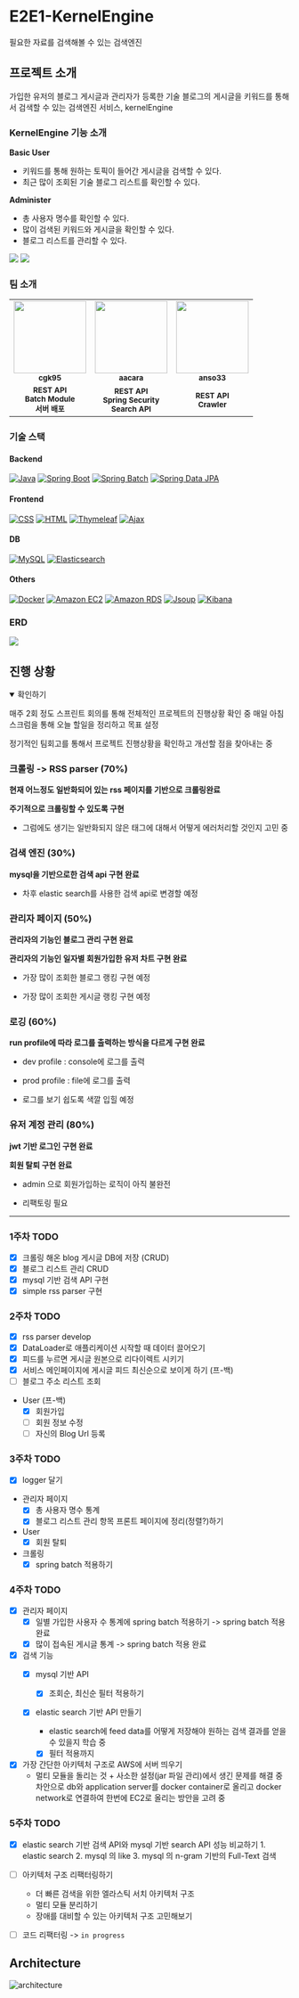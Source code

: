 # E2E1-KernelEngine

필요한 자료를 검색해볼 수 있는 검색엔진

## 프로젝트 소개

가입한 유저의 블로그 게시글과 관리자가 등록한 기술 블로그의 게시글을 키워드를 통해서 검색할 수 있는 검색엔진 서비스, kernelEngine

### KernelEngine 기능 소개

**Basic User**

- 키워드를 통해 원하는 토픽이 들어간 게시글을 검색할 수 있다.
- 최근 많이 조회된 기술 블로그 리스트를 확인할 수 있다.

**Administer**

- 총 사용자 명수를 확인할 수 있다.
- 많이 검색된 키워드와 게시글을 확인할 수 있다.
- 블로그 리스트를 관리할 수 있다.

![](docs/images/ke-function.png)
![](docs/images/ke-function-excel.png)

### 팀 소개

<table>
  <tbody>
    <tr>
      <td align="center">
        <a href="https://github.com/cgk95">
          <img src="https://avatars.githubusercontent.com/u/73059667?v=4" width="130px;" alt=""/>
          <br /><sub><b>cgk95</b><br></sub>
        </a>
       </td>
             <td align="center">
        <a href="https://github.com/aacara">
          <img src="https://avatars.githubusercontent.com/u/86637372?v=4" width="130px;" alt=""/>
          <br /><sub><b>aacara</b><br></sub>
        </a>
       </td>
      <td align="center">
        <a href="https://github.com/anso33">
          <img src="https://avatars.githubusercontent.com/u/68376744?s=400&u=23dc240688464522ead9b1fef7677b2196ce4704&v=4" width="130px;" alt=""/>
          <br /><sub><b>anso33</b></sub>
        </a>
        <br />
       </td>
    </tr>
    <tr>
        <td align="center">
        <sub><b>REST API <br>Batch Module <br> 서버 배포</b></sub>
        </td>
        <td align="center">
        <sub><b>REST API <br>Spring Security <br>Search API</b></sub>
        </td>
        <td align="center">
        <sub><b>REST API <br>Crawler</b></sub>
        </td>
    </tr>
  </tbody>
</table>

### 기술 스택

#### Backend

[![Java](https://img.shields.io/badge/Java-11-orange)](https://www.java.com)
[![Spring Boot](https://img.shields.io/badge/Spring%20Boot-2.7.17-brightgreen)](https://spring.io/projects/spring-boot)
[![Spring Batch](https://img.shields.io/badge/Spring%20Batch-2.7.17-brightgreen)](https://spring.io/projects/spring-batch)
[![Spring Data JPA](https://img.shields.io/badge/Spring%20Data%20JPA-2.7.17-brightgreen)](https://spring.io/projects/spring-data-jpa)

#### Frontend

[![CSS](https://img.shields.io/badge/CSS-3-blue)](https://www.w3.org/Style/CSS/)
[![HTML](https://img.shields.io/badge/HTML-5-red)](https://html.spec.whatwg.org/)
[![Thymeleaf](https://img.shields.io/badge/Thymeleaf-3.0.17-brightgreen)](https://www.thymeleaf.org/)
[![Ajax](https://img.shields.io/badge/Ajax-2.7.17-brightgreen)](https://developer.mozilla.org/en-US/docs/Web/Guide/AJAX)

#### DB

[![MySQL](https://img.shields.io/badge/MySQL-latest-blue)](https://www.mysql.com/)
[![Elasticsearch](https://img.shields.io/badge/Elasticsearch-latest-blue)](https://www.elastic.co/)

#### Others

[![Docker](https://img.shields.io/badge/Docker-latest-blue)](https://www.docker.com/)
[![Amazon EC2](https://img.shields.io/badge/Amazon%20EC2-latest-yellow)](https://aws.amazon.com/ec2/)
[![Amazon RDS](https://img.shields.io/badge/Amazon%20RDS-latest-yellow)](https://aws.amazon.com/rds/)
[![Jsoup](https://img.shields.io/badge/Jsoup-1.14.3-brightgreen)](https://jsoup.org/)
[![Kibana](https://img.shields.io/badge/Kibana-latest-yellow)](https://www.elastic.co/kibana/)

### ERD

![](docs/images/ke-erd.png)

## 진행 상황

<details open="">
<summary>확인하기</summary>

매주 2회 정도 스프린트 회의를 통해 전체적인 프로젝트의 진행상황 확인 중 매일 아침 스크럼을 통해 오늘 할일을 정리하고 목표 설정

정기적인 팀회고를 통해서 프로젝트 진행상황을 확인하고 개선할 점을 찾아내는 중

### 크롤링 -> RSS parser (70%)

**현재 어느정도 일반화되어 있는 rss 페이지를 기반으로 크롤링완료**

**주기적으로 크롤링할 수 있도록 구현**

- 그럼에도 생기는 일반화되지 않은 태그에 대해서 어떻게 에러처리할 것인지 고민 중

### 검색 엔진 (30%)

**mysql을 기반으로한 검색 api 구현 완료**

- 차후 elastic search를 사용한 검색 api로 변경할 예정

### 관리자 페이지 (50%)

**관리자의 기능인 블로그 관리 구현 완료**

**관리자의 기능인 일자별 회원가입한 유저 차트 구현 완료**

- 가장 많이 조회한 블로그 랭킹 구현 예정

- 가장 많이 조회한 게시글 랭킹 구현 예정

### 로깅 (60%)

**run profile에 따라 로그를 출력하는 방식을 다르게 구현 완료**

- dev profile : console에 로그를 출력
- prod profile : file에 로그를 출력

- 로그를 보기 쉽도록 색깔 입힐 예정

### 유저 계정 관리 (80%)

**jwt 기반 로그인 구현 완료**

**회원 탈퇴 구현 완료**

- admin 으로 회원가입하는 로직이 아직 불완전

- 리팩토링 필요

---

### 1주차 TODO

- [X] 크롤링 해온 blog 게시글 DB에 저장 (CRUD)
- [X] 블로그 리스트 관리 CRUD
- [X] mysql 기반 검색 API 구현
- [X] simple rss parser 구현

### 2주차 TODO

- [X] rss parser develop
- [X] DataLoader로 애플리케이션 시작할 때 데이터 끌어오기
- [X] 피드를 누르면 게시글 원본으로 리다이렉트 시키기
- [X] 서비스 메인페이지에 게시글 피드 최신순으로 보이게 하기 (프-백)
- [ ] 블로그 주소 리스트 조회

- User (프-백)
    - [X] 회원가입
    - [ ] 회원 정보 수정
    - [ ] 자신의 Blog Url 등록

### 3주차 TODO

- [X] logger 달기

- 관리자 페이지
    - [x] 총 사용자 명수 통계
    - [x] 블로그 리스트 관리 항목 프론트 페이지에 정리(정렬?)하기

- User
    - [x] 회원 탈퇴

- 크롤링
    - [x] spring batch 적용하기

### 4주차 TODO

- [X] 관리자 페이지
    - [x] 일별 가입한 사용자 수 통계에 spring batch 적용하기 -> spring batch 적용 완료
    - [x] 많이 접속된 게시글 통계 -> spring batch 적용 완료

- [x] 검색 기능
    - [x] mysql 기반 API
        - [x] 조회순, 최신순 필터 적용하기
    - [x] elastic search 기반 API 만들기

        - elastic search에 feed data를 어떻게 저장해야 원하는 검색 결과를 얻을 수 있을지 학습 중
        - [x] 필터 적용까지

- [x] 가장 간단한 아키텍처 구조로 AWS에 서버 띄우기
    - 멀티 모듈을 돌리는 것 + 사소한 설정(jar 파일 관리)에서 생긴 문제를 해결 중 차안으로 db와 application server를 docker container로 올리고 docker network로
      연결하여 한번에 EC2로 올리는 방안을 고려 중

### 5주차 TODO

- [X] elastic search 기반 검색 API와 mysql 기반 search API 성능 비교하기 1. elastic search 2. mysql 의 like 3. mysql 의 n-gram 기반의
  Full-Text 검색

- [ ] 아키텍처 구조 리팩터링하기
    - 더 빠른 검색을 위한 엘라스틱 서치 아키텍처 구조
    - 멀티 모듈 분리하기
    - 장애를 대비할 수 있는 아키텍처 구조 고민해보기
- [ ] 코드 리팩터링 -> `in progress`

</details>

## Architecture

![architecture](docs/images/ke-architecture.png)

##                          



